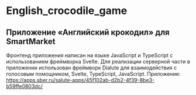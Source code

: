 # English_crocodile_game
## Приложение «Английский крокодил» для SmartMarket
Фронтенд приложения написан на языке JavaScript и TypeScript с использованием фреймворка Svelte.
Для реализации серверной части в приложении использован фреймворк Dialute для взаимодействия с голосовым помощником, Svelte, TypeScript, JavaScript.
Приложение:
https://apps.sber.ru/salute-apps/45f102ab-d2b2-4f39-8be3-b59ffe0803dc/ 
